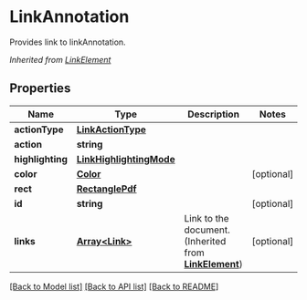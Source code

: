 # LinkAnnotation
Provides link to linkAnnotation.

*Inherited from [LinkElement](LinkElement.md)*
## Properties
Name | Type | Description | Notes
------------ | ------------- | ------------- | -------------
**actionType** | [**LinkActionType**](LinkActionType.md) |  | 
**action** | **string** |  | 
**highlighting** | [**LinkHighlightingMode**](LinkHighlightingMode.md) |  | 
**color** | [**Color**](Color.md) |  | [optional]
**rect** | [**RectanglePdf**](RectanglePdf.md) |  | 
**id** | **string** |  | [optional]
**links** | [**Array&lt;Link&gt;**](Link.md) | Link to the document. (Inherited from **[LinkElement](LinkElement.md)**) | [optional]

[[Back to Model list]](../README.md#documentation-for-models) [[Back to API list]](../README.md#documentation-for-api-endpoints) [[Back to README]](../README.md)


